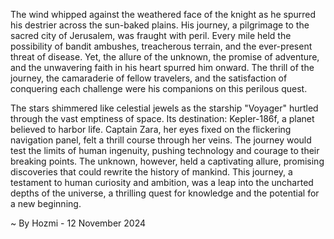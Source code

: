 
The wind whipped against the weathered face of the knight as he spurred his destrier across the sun-baked plains. His journey, a pilgrimage to the sacred city of Jerusalem, was fraught with peril. Every mile held the possibility of bandit ambushes, treacherous terrain, and the ever-present threat of disease. Yet, the allure of the unknown, the promise of adventure, and the unwavering faith in his heart spurred him onward. The thrill of the journey, the camaraderie of fellow travelers, and the satisfaction of conquering each challenge were his companions on this perilous quest.

The stars shimmered like celestial jewels as the starship "Voyager" hurtled through the vast emptiness of space. Its destination: Kepler-186f, a planet believed to harbor life. Captain Zara, her eyes fixed on the flickering navigation panel, felt a thrill course through her veins. The journey would test the limits of human ingenuity, pushing technology and courage to their breaking points. The unknown, however, held a captivating allure, promising discoveries that could rewrite the history of mankind. This journey, a testament to human curiosity and ambition, was a leap into the uncharted depths of the universe, a thrilling quest for knowledge and the potential for a new beginning. 

~ By Hozmi - 12 November 2024
